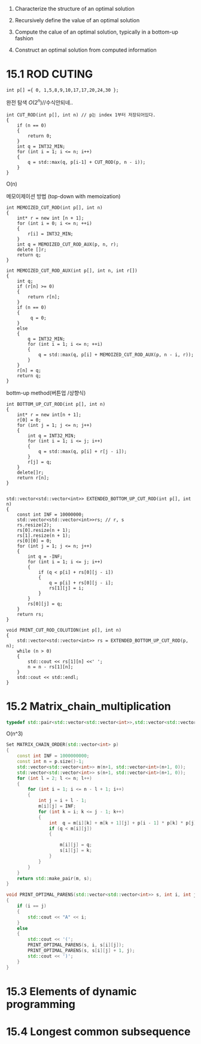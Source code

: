 1. Characterize the structure of an optimal solution

2. Recursively define the value of an optimal solution

3. Compute the calue of an optimal solution, typically in a bottom-up fashion

4. Construct an optimal solution from computed information

# 15.1 ROD CUTING


```
int p[] ={ 0, 1,5,8,9,10,17,17,20,24,30 };
```


완전 탐색 $O(2^n)$//수식안되네..
```
int CUT_ROD(int p[], int n) // p는 index 1부터 저장되어있다.
{
	if (n == 0)
	{
		return 0;
	}
	int q = INT32_MIN;
	for (int i = 1; i <= n; i++)
	{
		q = std::max(q, p[i-1] + CUT_ROD(p, n - i));
	}
}
```

O(n)


메모이제이션 방법 (top-down with memoization)
```
int MEMOIZED_CUT_ROD(int p[], int n)
{
	int* r = new int [n + 1];
	for (int i = 0; i <= n; ++i)
	{
		r[i] = INT32_MIN;
	}
	int q = MEMOIZED_CUT_ROD_AUX(p, n, r);
	delete []r;
	return q;
}
```


```
int MEMOIZED_CUT_ROD_AUX(int p[], int n, int r[])
{
	int q;
	if (r[n] >= 0)
	{
		return r[n];
	}
	if (n == 0)
	{
		 q = 0;
	}
	else
	{
		q = INT32_MIN;
		for (int i = 1; i <= n; ++i)
		{
			q = std::max(q, p[i] + MEMOIZED_CUT_ROD_AUX(p, n - i, r));
		}
	}
	r[n] = q;
	return q;
}
```



bottm-up method(버튼업 /상향식)
```
int BOTTOM_UP_CUT_ROD(int p[], int n)
{
	int* r = new int[n + 1];
	r[0] = 0;
	for (int j = 1; j <= n; j++)
	{
		int q = INT32_MIN;
		for (int i = 1; i <= j; i++)
		{
			q = std::max(q, p[i] + r[j - i]);
		}
		r[j] = q;
	}
	delete[]r;
	return r[n];
}
```

```

std::vector<std::vector<int>> EXTENDED_BOTTOM_UP_CUT_ROD(int p[], int n)
{
	const int INF = 10000000;
	std::vector<std::vector<int>>rs; // r, s
	rs.resize(2);
	rs[0].resize(n + 1);
	rs[1].resize(n + 1);
	rs[0][0] = 0;
	for (int j = 1; j <= n; j++)
	{
		int q = -INF;
		for (int i = 1; i <= j; i++)
		{
			if (q < p[i] + rs[0][j - i])
			{
				q = p[i] + rs[0][j - i];
				rs[1][j] = i;
			}
		}
		rs[0][j] = q;
	}
	return rs;
}

void PRINT_CUT_ROD_COLUTION(int p[], int n)
{
	std::vector<std::vector<int>> rs = EXTENDED_BOTTOM_UP_CUT_ROD(p, n);
	while (n > 0)
	{
		std::cout << rs[1][n] <<' ';
		n = n - rs[1][n];
	}
	std::cout << std::endl;
}

```

# 15.2 Matrix_chain_multiplication

```C++
typedef std::pair<std::vector<std::vector<int>>,std::vector<std::vector<int>>> Set;
```

O(n^3)
```C++
Set MATRIX_CHAIN_ORDER(std::vector<int> p)
{
	const int INF = 1000000000;
	const int n = p.size()-1;
	std::vector<std::vector<int>> m(n+1, std::vector<int>(n+1, 0));
	std::vector<std::vector<int>> s(n+1, std::vector<int>(n+1, 0));
	for (int l = 2; l <= n; l++)
	{
		for (int i = 1; i <= n - l + 1; i++)
		{
			int j = i + l - 1;
			m[i][j] = INF;
			for (int k = i; k <= j - 1; k++)
			{
				int  q = m[i][k] + m[k + 1][j] + p[i - 1] * p[k] * p[j];
				if (q < m[i][j])
				{

					m[i][j] = q;
					s[i][j] = k;
				}
			}
		}
	}
	return std::make_pair(m, s);
}
```

```C++
void PRINT_OPTIMAL_PARENS(std::vector<std::vector<int>> s, int i, int j)
{
	if (i == j)
	{
		std::cout << "A" << i;
	}
	else
	{
		std::cout << '(';
		PRINT_OPTIMAL_PARENS(s, i, s[i][j]);
		PRINT_OPTIMAL_PARENS(s, s[i][j] + 1, j);
		std::cout << ')';
	}
}
```
# 15.3 Elements of dynamic programming





# 15.4 Longest common subsequence